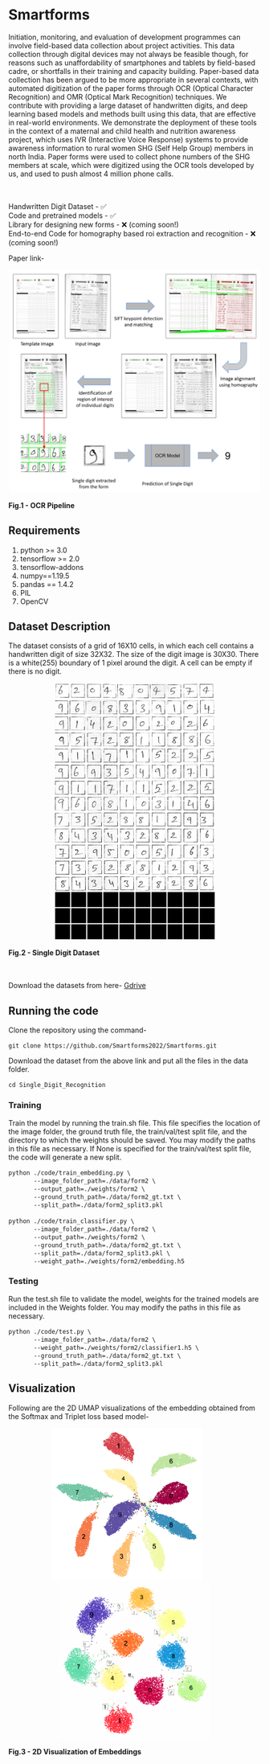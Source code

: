 # Smartforms #
Initiation, monitoring, and evaluation of development programmes
can involve field-based data collection about project activities. This
data collection through digital devices may not always be feasible
though, for reasons such as unaffordability of smartphones and
tablets by field-based cadre, or shortfalls in their training and capacity building. Paper-based data collection has been argued to be
more appropriate in several contexts, with automated digitization of
the paper forms through OCR (Optical Character Recognition) and
OMR (Optical Mark Recognition) techniques. We contribute with
providing a large dataset of handwritten digits, and deep learning
based models and methods built using this data, that are effective in
real-world environments. We demonstrate the deployment of these
tools in the context of a maternal and child health and nutrition
awareness project, which uses IVR (Interactive Voice Response)
systems to provide awareness information to rural women SHG
(Self Help Group) members in north India. Paper forms were used
to collect phone numbers of the SHG members at scale, which were
digitized using the OCR tools developed by us, and used to push
almost 4 million phone calls. 

</br></br>
Handwritten Digit Dataset - ✅ </br>
Code and pretrained models - ✅ </br>
Library for designing new forms - ❌ (coming soon!) </br>
End-to-end Code for homography based roi extraction and recognition - ❌ (coming soon!)  </br>

Paper link- 

<p align="center">
<img src="https://github.com/Smartforms2022/Smartforms/blob/main/End-to-end/updated_fig1.png?raw=true" width=500 />
<figcaption><b>Fig.1 - OCR Pipeline</b></figcaption>
</p>



## Requirements ##
1. python >= 3.0
2. tensorflow >= 2.0
3. tensorflow-addons
4. numpy==1.19.5
5. pandas == 1.4.2 
6. PIL
7. OpenCV

## Dataset Description ##
The dataset consists of a grid of 16X10 cells, in which each cell contains a handwritten digit of size 32X32. The size of the digit image is 30X30. There is a white(255) boundary of 1 pixel around the digit. A cell can be empty if there is no digit. 

<p align="center">
<img src="Single_Digit_Recognition/Sample/661.png"  />
<figcaption><b>Fig.2 - Single Digit Dataset</b></figcaption>
</p>
</br></br>
Download the datasets from here- <a href="https://drive.google.com/drive/folders/1irPCLtfAuQLi_5PzHjhyXBjamliHmwAa?usp=sharing" target="_blank">Gdrive</a>

## Running the code ##
Clone the repository using the command-
```
git clone https://github.com/Smartforms2022/Smartforms.git
```
Download the dataset from the above link and put all the files in the data folder.
```
cd Single_Digit_Recognition
```
### Training ###
Train the model by running the train.sh file. This file specifies the location of the image folder, the ground truth file, the train/val/test split file, and the directory to which the weights should be saved. You may modify the paths in this file as necessary. If None is specified for the train/val/test split file, the code will generate a new split.
```
python ./code/train_embedding.py \
       --image_folder_path=./data/form2 \
       --output_path=./weights/form2 \
       --ground_truth_path=./data/form2_gt.txt \
       --split_path=./data/form2_split3.pkl
       
python ./code/train_classifier.py \
       --image_folder_path=./data/form2 \
       --output_path=./weights/form2 \
       --ground_truth_path=./data/form2_gt.txt \
       --split_path=./data/form2_split3.pkl \
       --weight_path=./weights/form2/embedding.h5
```


### Testing ###
Run the test.sh file to validate the model, weights for the trained models are included in the Weights folder. You may modify the paths in this file as necessary.
```
python ./code/test.py \
       --image_folder_path=./data/form2 \
       --weight_path=./weights/form2/classifier1.h5 \
       --ground_truth_path=./data/form2_gt.txt \
       --split_path=./data/form2_split3.pkl
```

## Visualization ##
Following are the 2D UMAP visualizations of the embedding obtained from the Softmax and Triplet loss based model-
<p align="center">
  <img src="https://github.com/Smartforms2022/Smartforms/blob/main/Single_Digit_Recognition/Sample/form2_cnn_umap.png?raw=true" width="300"/>
&nbsp;&nbsp;&nbsp;&nbsp;&nbsp;&nbsp;&nbsp;                     
  <img src="https://github.com/Smartforms2022/Smartforms/blob/main/Single_Digit_Recognition/Sample/form2_triplet_umap.png?raw=true" width="300" />
  <figcaption><b>Fig.3 - 2D Visualization of Embeddings</b></figcaption>
</p>
